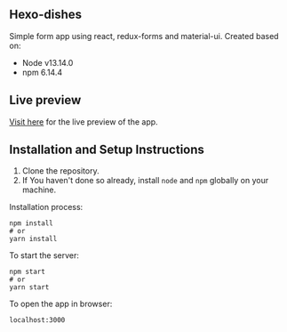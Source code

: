 ## Hexo-dishes

Simple form app using react, redux-forms and material-ui.
Created based on:

* Node v13.14.0
* npm 6.14.4

## Live preview

[Visit here](https://gastronleroux.github.io/hexo-dishes/) for the live preview of the app.


## Installation and Setup Instructions

1. Clone the repository.
2. If You haven't done so already, install `node` and `npm` globally on your machine.

Installation process:

```
npm install
# or
yarn install
```

To start the server:

```
npm start
# or
yarn start
```

To open the app in browser:

`localhost:3000`  
